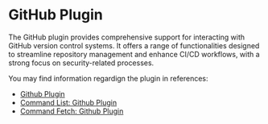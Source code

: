 # GitHub Plugin
The GitHub plugin provides comprehensive support for interacting with GitHub version control systems. It offers a range of functionalities designed to streamline repository management and enhance CI/CD workflows, with a strong focus on security-related processes.

You may find information regardign the plugin in references:
- [Github Plugin](/docs/reference/plugin-github.md)
- [Command List: Github Plugin](/docs/reference/cmd-list.md#github-plugin)
- [Command Fetch: Github Plugin](/docs/reference/cmd-fetch.md#github-plugin)


